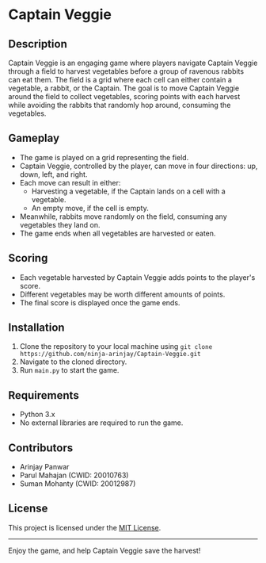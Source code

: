 # Captain Veggie

## Description
Captain Veggie is an engaging game where players navigate Captain Veggie through a field to harvest vegetables before a group of ravenous rabbits can eat them. 
The field is a grid where each cell can either contain a vegetable, a rabbit, or the Captain. 
The goal is to move Captain Veggie around the field to collect vegetables, scoring points with each harvest while avoiding the rabbits that randomly hop around, consuming the vegetables.

## Gameplay
- The game is played on a grid representing the field.
- Captain Veggie, controlled by the player, can move in four directions: up, down, left, and right.
- Each move can result in either:
  - Harvesting a vegetable, if the Captain lands on a cell with a vegetable.
  - An empty move, if the cell is empty.
- Meanwhile, rabbits move randomly on the field, consuming any vegetables they land on.
- The game ends when all vegetables are harvested or eaten.

## Scoring
- Each vegetable harvested by Captain Veggie adds points to the player's score.
- Different vegetables may be worth different amounts of points.
- The final score is displayed once the game ends.


## Installation
1. Clone the repository to your local machine using `git clone https://github.com/ninja-arinjay/Captain-Veggie.git`
2. Navigate to the cloned directory.
3. Run `main.py` to start the game.

## Requirements
- Python 3.x
- No external libraries are required to run the game.

## Contributors
- Arinjay Panwar
- Parul Mahajan (CWID: 20010763)
- Suman Mohanty (CWID: 20012987)

## License
This project is licensed under the [MIT License](LICENSE).

---

Enjoy the game, and help Captain Veggie save the harvest!

